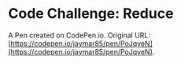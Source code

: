 # Code Challenge: Reduce

A Pen created on CodePen.io. Original URL: [https://codepen.io/jaymar85/pen/PoJqyeN](https://codepen.io/jaymar85/pen/PoJqyeN).


